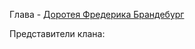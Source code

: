 Глава - [Доротея Фредерика Брандебург](</Дело/Доротея Фредерика Брандебург.md>)

Представители клана:
